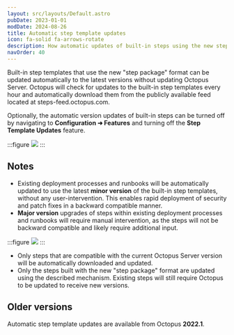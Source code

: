 ```yaml
---
layout: src/layouts/Default.astro
pubDate: 2023-01-01
modDate: 2024-08-26
title: Automatic step template updates
icon: fa-solid fa-arrows-rotate
description: How automatic updates of built-in steps using the new step package format work
navOrder: 40
---
```


Built-in step templates that use the new "step package" format can be updated automatically to the latest versions without updating Octopus Server. Octopus will check for updates to the built-in step templates every hour and automatically download them from the publicly available feed located at steps-feed.octopus.com.

Optionally, the automatic version updates of built-in steps can be turned off by navigating to **Configuration ➜ Features** and turning off the **Step Template Updates** feature.

:::figure
![](/docs/img/projects/built-in-step-templates/images/automatic-updates-configuration.png)
:::

## Notes

* Existing deployment processes and runbooks will be automatically updated to use the latest **minor version** of the built-in step templates, without any user-intervention. This enables rapid deployment of security and patch fixes in a backward compatible manner.
* **Major version** upgrades of steps within existing deployment processes and runbooks will require manual intervention, as the steps will not be backward compatible and likely require additional input.

:::figure
![](/docs/img/projects/built-in-step-templates/images/step-migration-v2.png)
:::

* Only steps that are compatible with the current Octopus Server version will be automatically downloaded and updated.
* Only the steps built with the new "step package" format are updated using the described mechanism. Existing steps will still require Octopus to be updated to receive new versions.

## Older versions

Automatic step template updates are available from Octopus **2022.1**.